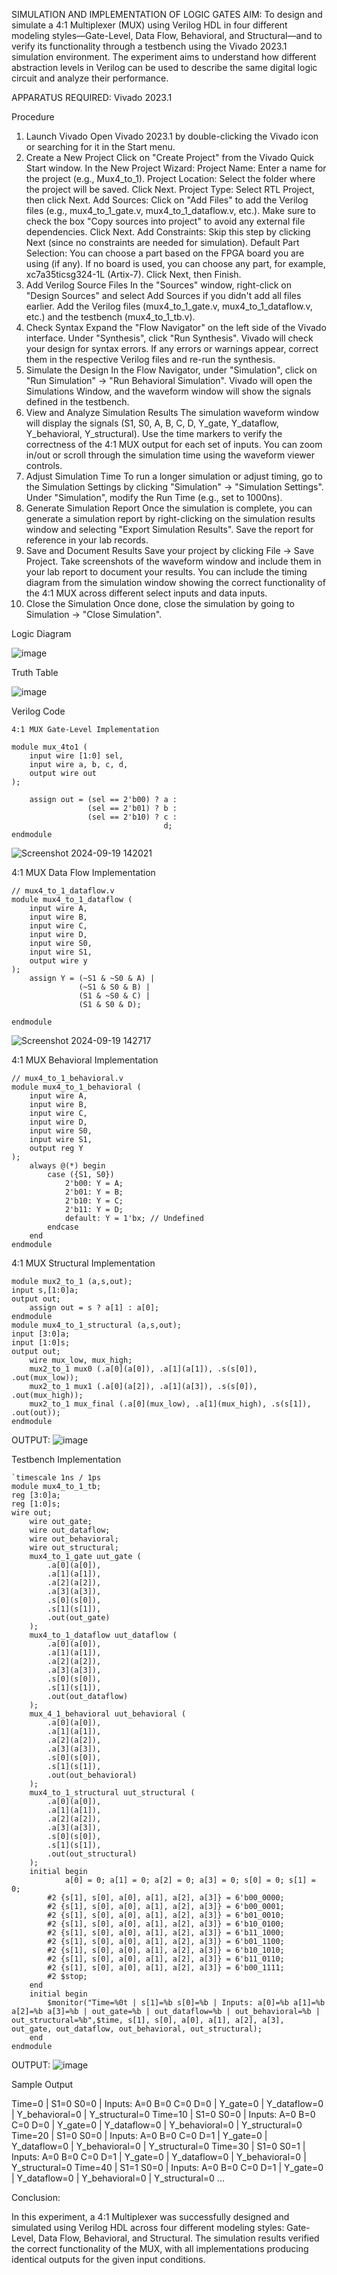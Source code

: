 SIMULATION AND IMPLEMENTATION OF LOGIC GATES
AIM:
To design and simulate a 4:1 Multiplexer (MUX) using Verilog HDL in four different modeling styles—Gate-Level, Data Flow, Behavioral, and Structural—and to verify its functionality through a testbench using the Vivado 2023.1 simulation environment. The experiment aims to understand how different abstraction levels in Verilog can be used to describe the same digital logic circuit and analyze their performance.

APPARATUS REQUIRED:
Vivado 2023.1

Procedure
1. Launch Vivado
Open Vivado 2023.1 by double-clicking the Vivado icon or searching for it in the Start menu.
2. Create a New Project
Click on "Create Project" from the Vivado Quick Start window.
In the New Project Wizard:
Project Name: Enter a name for the project (e.g., Mux4_to_1).
Project Location: Select the folder where the project will be saved.
Click Next.
Project Type: Select RTL Project, then click Next.
Add Sources:
Click on "Add Files" to add the Verilog files (e.g., mux4_to_1_gate.v, mux4_to_1_dataflow.v, etc.).
Make sure to check the box "Copy sources into project" to avoid any external file dependencies.
Click Next.
Add Constraints: Skip this step by clicking Next (since no constraints are needed for simulation).
Default Part Selection:
You can choose a part based on the FPGA board you are using (if any).
If no board is used, you can choose any part, for example, xc7a35ticsg324-1L (Artix-7).
Click Next, then Finish.
3. Add Verilog Source Files
In the "Sources" window, right-click on "Design Sources" and select Add Sources if you didn't add all files earlier.
Add the Verilog files (mux4_to_1_gate.v, mux4_to_1_dataflow.v, etc.) and the testbench (mux4_to_1_tb.v).
4. Check Syntax
Expand the "Flow Navigator" on the left side of the Vivado interface.
Under "Synthesis", click "Run Synthesis".
Vivado will check your design for syntax errors. If any errors or warnings appear, correct them in the respective Verilog files and re-run the synthesis.
5. Simulate the Design
In the Flow Navigator, under "Simulation", click on "Run Simulation" → "Run Behavioral Simulation".
Vivado will open the Simulations Window, and the waveform window will show the signals defined in the testbench.
6. View and Analyze Simulation Results
The simulation waveform window will display the signals (S1, S0, A, B, C, D, Y_gate, Y_dataflow, Y_behavioral, Y_structural).
Use the time markers to verify the correctness of the 4:1 MUX output for each set of inputs.
You can zoom in/out or scroll through the simulation time using the waveform viewer controls.
7. Adjust Simulation Time
To run a longer simulation or adjust timing, go to the Simulation Settings by clicking "Simulation" → "Simulation Settings".
Under "Simulation", modify the Run Time (e.g., set to 1000ns).
8. Generate Simulation Report
Once the simulation is complete, you can generate a simulation report by right-clicking on the simulation results window and selecting "Export Simulation Results".
Save the report for reference in your lab records.
9. Save and Document Results
Save your project by clicking File → Save Project.
Take screenshots of the waveform window and include them in your lab report to document your results.
You can include the timing diagram from the simulation window showing the correct functionality of the 4:1 MUX across different select inputs and data inputs.
10. Close the Simulation
Once done, close the simulation by going to Simulation → "Close Simulation".

Logic Diagram

![image](https://github.com/user-attachments/assets/d4ab4bc3-12b0-44dc-8edb-9d586d8ba856)

Truth Table

![image](https://github.com/user-attachments/assets/c850506c-3f6e-4d6b-8574-939a914b2a5f)

Verilog Code
```
4:1 MUX Gate-Level Implementation

module mux_4to1 (
    input wire [1:0] sel, 
    input wire a, b, c, d,   
    output wire out          
);

    assign out = (sel == 2'b00) ? a :
                 (sel == 2'b01) ? b :
                 (sel == 2'b10) ? c :
                                  d;
endmodule
```
![Screenshot 2024-09-19 142021](https://github.com/user-attachments/assets/3ee86216-c93c-4ced-a7bb-32d2af9992b5)
   

4:1 MUX Data Flow Implementation
```
// mux4_to_1_dataflow.v
module mux4_to_1_dataflow (
    input wire A,
    input wire B,
    input wire C,
    input wire D,
    input wire S0,
    input wire S1,    
    output wire y
);
    assign Y = (~S1 & ~S0 & A) |
               (~S1 & S0 & B) |
               (S1 & ~S0 & C) |
               (S1 & S0 & D);

endmodule 
```

![Screenshot 2024-09-19 142717](https://github.com/user-attachments/assets/dd5789e4-feee-4029-aa34-50f9f0a9aae7)

4:1 MUX Behavioral Implementation
```
// mux4_to_1_behavioral.v
module mux4_to_1_behavioral (
    input wire A,
    input wire B,
    input wire C,
    input wire D,
    input wire S0,
    input wire S1,
    output reg Y
);
    always @(*) begin
        case ({S1, S0})
            2'b00: Y = A;
            2'b01: Y = B;
            2'b10: Y = C;
            2'b11: Y = D;
            default: Y = 1'bx; // Undefined
        endcase
    end
endmodule
```
4:1 MUX Structural Implementation
```
module mux2_to_1 (a,s,out);
input s,[1:0]a;
output out;
    assign out = s ? a[1] : a[0];
endmodule
module mux4_to_1_structural (a,s,out);
input [3:0]a;
input [1:0]s;
output out;
    wire mux_low, mux_high;
    mux2_to_1 mux0 (.a[0](a[0]), .a[1](a[1]), .s(s[0]), .out(mux_low));
    mux2_to_1 mux1 (.a[0](a[2]), .a[1](a[3]), .s(s[0]), .out(mux_high));
    mux2_to_1 mux_final (.a[0](mux_low), .a[1](mux_high), .s(s[1]), .out(out));
endmodule
```
OUTPUT: ![image](https://github.com/user-attachments/assets/3dd64fd0-0e6e-41bc-be72-6e715faebb3b)


Testbench Implementation
```
`timescale 1ns / 1ps
module mux4_to_1_tb;
reg [3:0]a;
reg [1:0]s;
wire out;
    wire out_gate;
    wire out_dataflow;
    wire out_behavioral;
    wire out_structural;
    mux4_to_1_gate uut_gate (
        .a[0](a[0]),
        .a[1](a[1]),
        .a[2](a[2]),
        .a[3](a[3]),
        .s[0](s[0]),
        .s[1](s[1]),
        .out(out_gate)
    );
    mux4_to_1_dataflow uut_dataflow (
        .a[0](a[0]),
        .a[1](a[1]),
        .a[2](a[2]),
        .a[3](a[3]),
        .s[0](s[0]),
        .s[1](s[1]),
        .out(out_dataflow)
    );
    mux_4_1_behavioral uut_behavioral (
        .a[0](a[0]),
        .a[1](a[1]),
        .a[2](a[2]),
        .a[3](a[3]),
        .s[0](s[0]),
        .s[1](s[1]),
        .out(out_behavioral)
    );
    mux4_to_1_structural uut_structural (
        .a[0](a[0]),
        .a[1](a[1]),
        .a[2](a[2]),
        .a[3](a[3]),
        .s[0](s[0]),
        .s[1](s[1]),
        .out(out_structural)
    );
    initial begin
            a[0] = 0; a[1] = 0; a[2] = 0; a[3] = 0; s[0] = 0; s[1] = 0;
        #2 {s[1], s[0], a[0], a[1], a[2], a[3]} = 6'b00_0000; 
        #2 {s[1], s[0], a[0], a[1], a[2], a[3]} = 6'b00_0001; 
        #2 {s[1], s[0], a[0], a[1], a[2], a[3]} = 6'b01_0010; 
        #2 {s[1], s[0], a[0], a[1], a[2], a[3]} = 6'b10_0100; 
        #2 {s[1], s[0], a[0], a[1], a[2], a[3]} = 6'b11_1000; 
        #2 {s[1], s[0], a[0], a[1], a[2], a[3]} = 6'b01_1100; 
        #2 {s[1], s[0], a[0], a[1], a[2], a[3]} = 6'b10_1010; 
        #2 {s[1], s[0], a[0], a[1], a[2], a[3]} = 6'b11_0110; 
        #2 {s[1], s[0], a[0], a[1], a[2], a[3]} = 6'b00_1111; 
        #2 $stop;
    end
    initial begin
        $monitor("Time=%0t | s[1]=%b s[0]=%b | Inputs: a[0]=%b a[1]=%b a[2]=%b a[3]=%b | out_gate=%b | out_dataflow=%b | out_behavioral=%b | out_structural=%b",$time, s[1], s[0], a[0], a[1], a[2], a[3], out_gate, out_dataflow, out_behavioral, out_structural);
    end
endmodule
```
OUTPUT: ![image](https://github.com/user-attachments/assets/f82773df-dc8c-4791-8432-7383c6f3480a)


Sample Output

Time=0 | S1=0 S0=0 | Inputs: A=0 B=0 C=0 D=0 | Y_gate=0 | Y_dataflow=0 | Y_behavioral=0 | Y_structural=0
Time=10 | S1=0 S0=0 | Inputs: A=0 B=0 C=0 D=0 | Y_gate=0 | Y_dataflow=0 | Y_behavioral=0 | Y_structural=0
Time=20 | S1=0 S0=0 | Inputs: A=0 B=0 C=0 D=1 | Y_gate=0 | Y_dataflow=0 | Y_behavioral=0 | Y_structural=0
Time=30 | S1=0 S0=1 | Inputs: A=0 B=0 C=0 D=1 | Y_gate=0 | Y_dataflow=0 | Y_behavioral=0 | Y_structural=0
Time=40 | S1=1 S0=0 | Inputs: A=0 B=0 C=0 D=1 | Y_gate=0 | Y_dataflow=0 | Y_behavioral=0 | Y_structural=0
...

Conclusion:

In this experiment, a 4:1 Multiplexer was successfully designed and simulated using Verilog HDL across four different modeling styles: Gate-Level, Data Flow, Behavioral, and Structural. The simulation results verified the correct functionality of the MUX, with all implementations producing identical outputs for the given input conditions.



  
